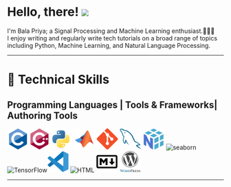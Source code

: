 
# Hello, there! <img src="https://raw.githubusercontent.com/MartinHeinz/MartinHeinz/master/wave.gif" width="30px">
I'm Bala Priya; a Signal Processing and Machine Learning enthusiast.👩🏽‍💻 <br>
I enjoy writing and regularly write tech tutorials on a broad range of topics including Python, Machine Learning, and Natural Language Processing.

---- 
# 🌱 Technical Skills
## Programming Languages | Tools & Frameworks|  Authoring Tools
<img src= "https://github.com/devicons/devicon/blob/master/icons/c/c-original.svg" alt="C Language" height= 50 width = 50><img src= "https://github.com/devicons/devicon/blob/master/icons/cplusplus/cplusplus-original.svg" alt="C++" height= 50 width = 50><img src= "https://github.com/devicons/devicon/blob/master/icons/python/python-original.svg" alt="Python" height= 50 width = 50> <img src=  "https://github.com/devicons/devicon/blob/master/icons/matlab/matlab-original.svg" alt="MATLAB" height= 50 width = 50>  <img src= "https://github.com/devicons/devicon/blob/master/icons/git/git-original.svg" alt="Git" height= 50 width = 50>  <img src= "https://github.com/devicons/devicon/blob/master/icons/mysql/mysql-original.svg" alt="MySQL" height= 50 width = 50>  <img src= "https://github.com/devicons/devicon/blob/master/icons/numpy/numpy-original.svg" alt="NumPy" height= 50 width = 50>   <img src= "https://seaborn.pydata.org/_static/logo-wide-lightbg.svg" alt="seaborn" height= 60 width = 50> <img src= "https://cdn.worldvectorlogo.com/logos/tensorflow-2.svg" alt="TensorFlow" height= 50 width = 50><img src= "https://github.com/devicons/devicon/blob/master/icons/vscode/vscode-original.svg" alt="VSCode" height= 50 width = 50>  <img src= "https://cdn.worldvectorlogo.com/logos/html-1.svg" alt="HTML" height= 50 width = 50> <img src= "https://github.com/devicons/devicon/blob/master/icons/markdown/markdown-original.svg" alt="Markdown" height= 50 width = 50> <img src= "https://github.com/devicons/devicon/blob/master/icons/wordpress/wordpress-original.svg" alt="WordPress" height= 50 width = 50>  
  



 
 


<!--  ## Data Wrangling & Visualization Libraries
 
  NumPy, pandas, matplotlib, Seaborn
  
 ## Machine Learning & Deep Learning Frameworks
 <img src= "https://github.com/devicons/devicon/blob/master/icons/numpy/numpy-original.svg" alt="scikit-learn" height= 50 width = 50> <img src= "https://github.com/devicons/devicon/blob/master/icons/numpy/numpy-original.svg" alt="PyTorch" height= 50 width = 50>  <img src= "https://github.com/devicons/devicon/blob/master/icons/numpy/numpy-original.svg" alt="Keras" height= 50 width = 50> -->



----
